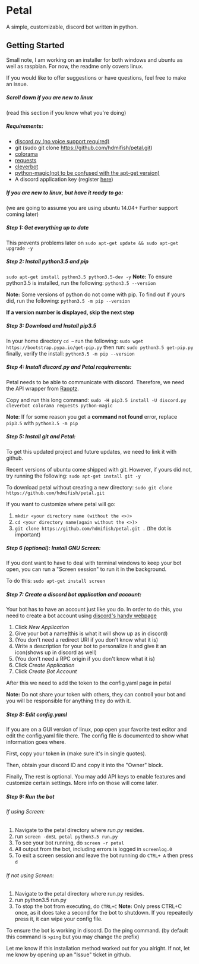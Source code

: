 # Petal
A simple, customizable, discord bot written in python.

## Getting Started
Small note, I am working on an installer for both windows and ubuntu as well as raspbian.
For now, the readme only covers linux.

If you would like to offer suggestions or have questions, feel free to make an issue.
##### Scroll down if you are new to linux
(read this section if you know what you're doing)
##### Requirements:
- [discord.py (no voice support required)](https://github.com/Rapptz/discord.py)
- git (sudo git clone https://github.com/hdmifish/petal.git)
- [colorama](https://pypi.python.org/pypi/colorama)
- [requests](https://pypi.python.org/pypi/requests/)
- [cleverbot](https://pypi.python.org/pypi/cleverbot)
- [python-magic(not to be confused with the apt-get version)](https://pypi.python.org/pypi/python-magic)
- A discord application key (register [here](https://discordapp.com/developers/applications/me))

##### If you are new to linux, but have it ready to go:
(we are going to assume you are using ubuntu 14.04+ Further support coming later)

##### Step 1: Get everything up to date
This prevents problems later on
`sudo apt-get update && sudo apt-get upgrade -y`
##### Step 2: Install python3.5 and pip
`sudo apt-get install python3.5 python3.5-dev -y`
**Note:** To ensure python3.5 is installed, run the following:
`python3.5 --version`

**Note:** Some versions of python do not come with pip. To find out if yours did, run the following:
`python3.5 -m pip --version`

**If a version number is displayed, skip the next step**

##### Step 3: Download and Install pip3.5
In your home directory `cd ~` run the following:
`sudo wget https://bootstrap.pypa.io/get-pip.py`
then run:
`sudo python3.5 get-pip.py`
finally, verify the install:
`python3.5 -m pip --version`

##### Step 4: Install discord.py and Petal requirements:

Petal needs to be able to communicate with discord. Therefore, we need the API wrapper from [Rapptz](https://github.com/Rapptz/discord.py).

Copy and run this long command:
`sudo -H pip3.5 install -U discord.py cleverbot colorama requests python-magic`

**Note**: If for some reason you get a __command not found__ error, replace `pip3.5` with `python3.5 -m pip`

##### Step 5: Install git and Petal:
To get this updated project and future updates, we need to link it with github.

Recent versions of ubuntu come shipped with git. However, if yours did not, try running the following:
`sudo apt-get install git -y`

To download petal without creating a new directory:
`sudo git clone https://github.com/hdmifish/petal.git`

If you want to customize where petal will go:
1. `mkdir <your directory name (without the <>)>`
2. `cd <your directory name(again without the <>)>`
2. `git clone https://github.com/hdmifish/petal.git .` (the dot is important)

##### Step 6 (optional): Install GNU Screen:
If you dont want to have to deal with terminal windows to keep your bot open, you can run a "Screen session" to run it in the background.

To do this:
`sudo apt-get install screen`

##### Step 7: Create a discord bot application and account:
Your bot has to have an account just like you do. In order to do this, you need to create a bot account using [discord's handy webpage](https://discordapp.com/developers/applications/me)

1. Click *New Application*
2. Give your bot a name(this is what it will show up as in discord)
3. (You don't need a redirect URI if you don't know what it is)
4. Write a description for your bot to personalize it and give it an icon(shows up in discord as well)
5. (You don't need a RPC origin if you don't know what it is)
6. Click *Create Application*
7. Click *Create Bot Account*

After this we need to add the token to the config.yaml page in petal

**Note:** Do not share your token with others, they can controll your bot and you will be responsible for anything they do with it.

##### Step 8: Edit config.yaml
If you are on a GUI version of linux, pop open your favorite text editor and edit the config.yaml file there.
The config file is documented to show what information goes where.

First, copy your token in (make sure it's in single quotes).

Then, obtain your discord ID and copy it into the "Owner" block.

Finally, The rest is optional. You may add API keys to enable features and customize certain settings. More info on those will come later.

##### Step 9: Run the bot

###### If using Screen:
1. Navigate to the petal directory where *run.py* resides.
2. run `screen -dmSL petal python3.5 run.py`
3. To see your bot running, do `screen -r petal`
4. All output from the bot, including errors is logged in `screenlog.0`
5. To exit a screen session and leave the bot running do `CTRL+ A` then press `d`

###### If not using Screen:
1. Navigate to the petal directory where run.py resides.
2. run python3.5 run.py
3. To stop the bot from executing, do `CTRL+C`
    **Note:** Only press CTRL+C once, as it does take a second for the bot to shutdown. If you repeatedly press it, it can wipe your config file.

To ensure the bot is working in discord. Do the ping command.
(by default this command is `>ping` but you may change the prefix)

Let me know if this installation method worked out for you alright. If not, let me know by opening up an "Issue" ticket in github.
